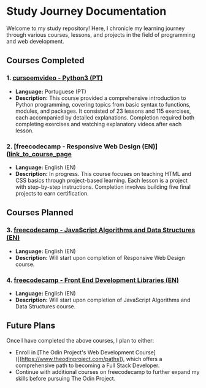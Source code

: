 # Study Journey Documentation

Welcome to my study repository! Here, I chronicle my learning journey through various courses, lessons, and projects in the field of programming and web development.

## Courses Completed

### 1. [cursoemvideo - Python3 (PT)](https://www.cursoemvideo.com/curso/python-3-mundo-1/)
- **Language:** Portuguese (PT)
- **Description:** This course provided a comprehensive introduction to Python programming, covering topics from basic syntax to functions, modules, and packages. It consisted of 23 lessons and 115 exercises, each accompanied by detailed explanations. Completion required both completing exercises and watching explanatory videos after each lesson.

### 2. [freecodecamp - Responsive Web Design (EN)]([link_to_course_page]([https://www.freecodecamp.org/learn/2022/responsive-web-design/])
- **Language:** English (EN)
- **Description:** In progress. This course focuses on teaching HTML and CSS basics through project-based learning. Each lesson is a project with step-by-step instructions. Completion involves building five final projects to earn certification.

## Courses Planned

### 3. [freecodecamp - JavaScript Algorithms and Data Structures (EN)]([https://www.freecodecamp.org/learn/javascript-algorithms-and-data-structures-v8/])
- **Language:** English (EN)
- **Description:** Will start upon completion of Responsive Web Design course.

### 4. [freecodecamp - Front End Development Libraries (EN)]([https://www.freecodecamp.org/learn/front-end-development-libraries/])
- **Language:** English (EN)
- **Description:** Will start upon completion of JavaScript Algorithms and Data Structures course.

## Future Plans

Once I have completed the above courses, I plan to either:

- Enroll in [The Odin Project's Web Development Course]([(https://www.theodinproject.com/paths]), which offers a comprehensive path to becoming a Full Stack Developer.
- Continue with additional courses on freecodecamp to further expand my skills before pursuing The Odin Project.
